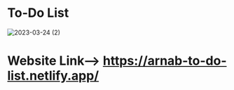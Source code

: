 # To-Do List
![2023-03-24 (2)](https://user-images.githubusercontent.com/98828838/227574441-dec63b4c-5b32-4669-b8c6-5762f591a8bc.png)
# Website Link--> https://arnab-to-do-list.netlify.app/
